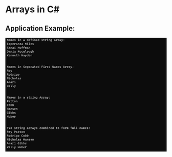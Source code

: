 # Arrays in C#

## Application Example:
![print](https://github.com/Thesnowmanndev/CSharp-Education/blob/main/CSharp-Mastercourse/Applications/Console%20Applications/App%206%20-%20Arrays/arrays-print.png?raw=true)